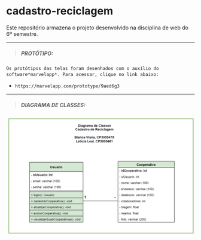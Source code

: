 # cadastro-reciclagem

Este repositório armazena o projeto desenvolvido na disciplina de web do 6º semestre.

---

> ##### **PROTÓTIPO:**

    Os protótipos das telas foram desenhados com o auxílio do software*marvelapp*. Para acessar, clique no link abaixo:

*     https://marvelapp.com/prototype/9aed6g3

---

> ##### **DIAGRAMA DE CLASSES:**

![1663368888730](image/README/1663368888730.png)
